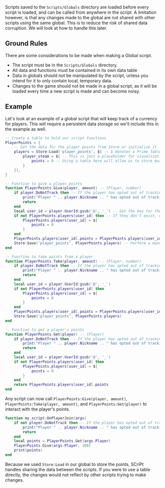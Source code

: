 ﻿Scripts saved to the `Scripts/Globals` directory are loaded before every script is loaded, and can be called from anywhere in the script. A limitation however, is that any changes made to the global are not shared with other scripts using the same global. This is to reduce the risk of shared data corruption. We will look at how to handle this later.

## Ground Rules

There are some considerations to be made when making a Global script.
- The script must be in the `Scripts/Globals` directory.
- All data and functions must be contained in its own data table
- Data in globals should not be manipulated by the script, unless you intend for it to only contain local, temporary data.
- Changes to the game should not be made in a global script, as it will be loaded every time a new script is made and can become noisy.

## Example
Let's look at an example of a global script that will keep track of a currency for players. This will require a persistent data storage so we'll include this in the example as well.
    
```lua
-- Create a table to hold our script functions
PlayerPoints = {
    -- Get the data for the player points from Store or initialize it
    players = Store:Load('player_points', ${ -- $ denotes a Prime Table
        player_steam = ${ -- This is just a placeholder for visualization
            points = 0 -- Using a table here will allow us to store more data later
        }
    }),
}

-- Function to give a player points
function PlayerPoints.Give(player, amount) -- (Player, number)
    if player.DoNotTrack then -- If the player has opted out of tracking
        print("Player " .. player.Nickname .. " has opted out of tracking.")
        return
    end
    local user_id = player.UserId:gsub('@', '_') -- Get the key for the user in "players", replacing the @ as it causing issues being a key
    if not PlayerPoints.players[user_id] then -- If they don't exist, create them
        PlayerPoints.players[user_id] = ${
            points = 0
        }
    end
    PlayerPoints.players[user_id].points = PlayerPoints.players[user_id].points + amount -- Give the player points
    Store:Save('player_points', PlayerPoints.players) -- Perform a manual save to ensure the data is saved, this isn't needed if you want to save disk write times.
end

-- Function to take points from a player
function PlayerPoints.Take(player, amount) -- (Player, number)
    if player.DoNotTrack then -- If the player has opted out of tracking
        print("Player " .. player.Nickname .. " has opted out of tracking.")
        return
    end
    local user_id = player.UserId:gsub('@', '_')
    if not PlayerPoints.players[user_id] then
        PlayerPoints.players[user_id] = ${
            points = 0
        }
    end
    PlayerPoints.players[user_id].points = PlayerPoints.players[user_id].points - amount
    Store:Save('player_points', PlayerPoints.players)
end

-- Function to get a player's points
function PlayerPoints.Get(player) -- (Player)
    if player.DoNotTrack then -- If the player has opted out of tracking
        print("Player " .. player.Nickname .. " has opted out of tracking.")
        return
    end
    local user_id = player.UserId:gsub('@', '_')
    if not PlayerPoints.players[user_id] then
        PlayerPoints.players[user_id] = ${
            points = 0
        }
    end
    return PlayerPoints.players[user_id].points
end
```

Any script can now call `PlayerPoints:Give(player, amount)`, `PlayerPoints:Take(player, amount)`, and `PlayerPoints:Get(player)` to interact with the player's points. 
```lua
function my_script:OnPlayerJoin(args)
    if not player.DoNotTrack then -- If the player has opted out of tracking
        print("Player " .. player.Nickname .. " has opted out of tracking.")
        return
    end
    local points = PlayerPoints.Get(args.Player)
    PlayerPoints.Give(args.Player, 100)
    print(points)
end 
```
Because we used `Store:Load` in our global to store the points, SCriPt handles sharing the data between the scripts. If you were to use a table directly, the changes would not reflect by other scripts trying to make changes.

